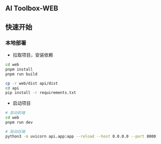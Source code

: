 ## AI Toolbox-WEB


## 快速开始


### 本地部署

- 拉取项目，安装依赖

```bash
cd web
pnpm install
pnpm run build
```

```bash
cp -r web/dist api/dist
cd api
pip install -r requirements.txt
```

- 启动项目


```bash
# 启动前端
cd web
pnpm run dev
```

```bash
# 启动后端
python3 -m uvicorn api.app:app --reload --host 0.0.0.0 --port 8000
```

